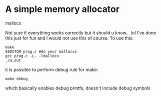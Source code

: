 # A simple memory allocator
mallocx

Not sure if everything works correctly but it should u know... lol
I've done this just for fun and I would not use this of course.
To use this:

```
make
$EDITOR prog.c #do your mallocxs
gcc prog.c -L. -lmallocx
./a.out
```

it is possible to perform debug rule for make:

```
make debug
```

which basically enables debug printfs, doesn't include debug symbols
